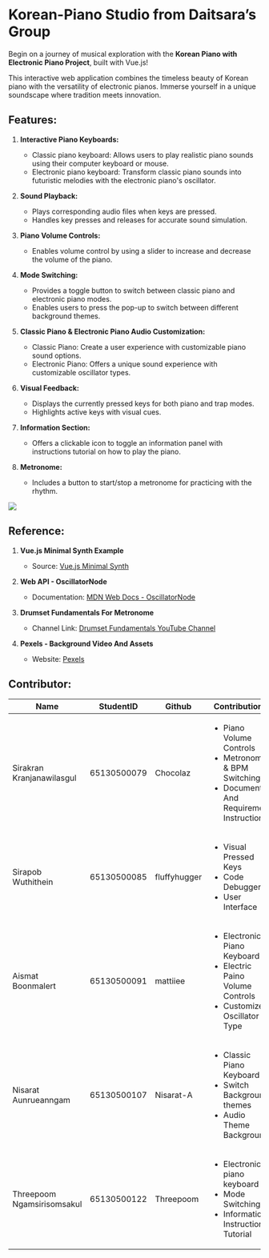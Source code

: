 # Korean-Piano Studio from Daitsara’s Group

Begin on a journey of musical exploration with the **Korean Piano with Electronic Piano Project**, built with Vue.js!

This interactive web application combines the timeless beauty of Korean piano with the versatility of electronic pianos. Immerse yourself in a unique soundscape where tradition meets innovation.

## Features:

1. **Interactive Piano Keyboards:**
   - Classic piano keyboard: Allows users to play realistic piano sounds using their computer keyboard or mouse. 
   - Electronic piano keyboard: Transform classic piano sounds into futuristic melodies with the electronic piano's oscillator.

2. **Sound Playback:**
   - Plays corresponding audio files when keys are pressed.
   - Handles key presses and releases for accurate sound simulation.

3. **Piano Volume Controls:**
   - Enables volume control by using a slider to increase and decrease the volume of the piano.

4. **Mode Switching:**
   - Provides a toggle button to switch between classic piano and electronic piano modes.
   - Enables users to press the pop-up to switch between different background themes.

5. **Classic Piano & Electronic Piano Audio Customization:**
   - Classic Piano: Create a user experience with customizable piano sound options.
   - Electronic Piano: Offers a unique sound experience with customizable oscillator types.

6. **Visual Feedback:**
   - Displays the currently pressed keys for both piano and trap modes.
   - Highlights active keys with visual cues.

7. **Information Section:**
   - Offers a clickable icon to toggle an information panel with instructions tutorial on how to play the piano.

8. **Metronome:**
   - Includes a button to start/stop a metronome for practicing with the rhythm.

<img src="./material/figma/demo.png"/>

## Reference:

1. **Vue.js Minimal Synth Example**
   - Source: [Vue.js Minimal Synth](https://vuejsexamples.com/a-minimal-synth-with-an-oscillator-and-adsr-envelope-built-with-vue-js/)

2. **Web API - OscillatorNode**
   - Documentation: [MDN Web Docs - OscillatorNode](https://developer.mozilla.org/en-US/docs/Web/API/OscillatorNode)

3. **Drumset Fundamentals For Metronome**
   - Channel Link: [Drumset Fundamentals YouTube Channel](https://www.youtube.com/@DrumsetFundamentals)

4. **Pexels - Background Video And Assets**
   - Website: [Pexels](https://www.pexels.com)


## Contributor:
<table>
  <thead>
    <tr>
      <th>Name</th>
      <th>StudentID</th>
      <th>Github</th>
      <th>Contributions</th>
    </tr>
  </thead>
  <tbody>
    <tr>
      <td>Sirakran Kranjanawilasgul</td>
      <td>65130500079</td>
      <td>Chocolaz</td>
      <td>
        <ul>
          <li>Piano Volume Controls</li>
          <li>Metronome & BPM Switching</li>
          <li>Document And Requirement Instruction</li>
        </ul>
      </td>
    </tr>
    <tr>
      <td>Sirapob Wuthithein</td>
      <td>65130500085</td>
      <td>fluffyhugger</td>
      <td>
        <ul>
          <li>Visual Pressed Keys</li>
          <li>Code Debugger</li>
          <li>User Interface</li>
        </ul>
      </td>
    </tr>
    <tr>
      <td>Aismat Boonmalert</td>
      <td>65130500091</td>
      <td>mattiiee</td>
      <td>
        <ul>
          <li>Electronic Piano Keyboard</li>
          <li>Electric Paino Volume Controls</li>
          <li>Customize Oscillator Type</li>
        </ul>
      </td>
    </tr>
    <tr>
      <td>Nisarat Aunrueanngam</td>
      <td>65130500107</td>
      <td>Nisarat-A</td>
      <td>
        <ul>
          <li>Classic Piano Keyboard</li>
          <li>Switch Background themes</li>
          <li>Audio Theme Background</li>
        </ul>
      </td>
    </tr>
    <tr>
      <td>Threepoom Ngamsirisomsakul</td>
      <td>65130500122</td>
      <td>Threepoom</td>
      <td>
        <ul>
          <li>Electronic piano keyboard</li>
          <li>Mode Switching</li>
          <li>Information Instructions Tutorial</li>
        </ul>
      </td>
    </tr>
  </tbody>
</table>





